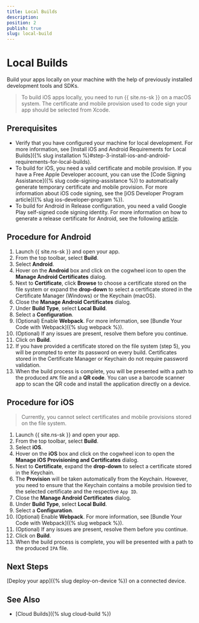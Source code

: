 ```yaml
---
title: Local Builds
description: 
position: 2
publish: true
slug: local-build
---
```


# Local Builds

Build your apps locally on your machine with the help of previously installed development tools and SDKs.

> To build iOS apps locally, you need to run {{ site.ns-sk }} on a macOS system. The certificate and mobile provision used to code sign your app should be selected from Xcode.

## Prerequisites

* Verify that you have configured your machine for local development. For more information, see [Install iOS and Android Requirements for Local Builds]({% slug installation %}#step-3-install-ios-and-android-requirements-for-local-builds).
* To build for iOS, you need a valid certificate and mobile provision. If you have a Free Apple Developer account, you can use the [Code Signing Assistance]({% slug code-signing-assistance %}) to automatically generate temporary certificate and mobile provision. For more information about iOS code signing, see the [iOS Developer Program article]({% slug ios-developer-program %}).
* To build for Android in Release configuration, you need a valid Google Play self-signed code signing identity. For more information on how to generate a release certificate for Android, see the following [article](https://docs.nativescript.org/publishing/publishing-android-apps#certificates).

## Procedure for Android

1. Launch {{ site.ns-sk }} and open your app.
1. From the top toolbar, select **Build**.
1. Select **Android**.
1. Hover on the **Android** box and click on the cogwheel icon to open the **Manage Android Certificates** dialog. 
1. Next to **Certificate**, click **Browse** to choose a certificate stored on the file system or expand the **drop-down** to select a certificate stored in the Certificate Manager (Windows) or the Keychain (macOS).
1. Close the **Manage Android Certificates** dialog.
1. Under **Build Type**, select **Local Build**.
1. Select a **Configuration**.
1. (Optional) Enable **Webpack**. For more information, see [Bundle Your Code with Webpack]({% slug webpack %}). 
1. (Optional) If any issues are present, resolve them before you continue.
1. Click on **Build**.
1. If you have provided a certificate stored on the file system (step 5), you will be prompted to enter its password on every build. Certificates stored in the Certificate Manager or Keychain do not require password validation. 
1. When the build process is complete, you will be presented with a path to the produced `APK` file and a **QR code**. You can use a barcode scanner app to scan the QR code and install the application directly on a device. 

## Procedure for iOS

> Currently, you cannot select certificates and mobile provisions stored on the file system.

1. Launch {{ site.ns-sk }} and open your app.
1. From the top toolbar, select **Build**.
1. Select **iOS**.
1. Hover on the **iOS** box and click on the cogwheel icon to open the **Manage iOS Provisioning and Certificates** dialog. 
1. Next to **Certificate**, expand the **drop-down** to select a certificate stored in the Keychain. 
1. The **Provision** will be taken automatically from the Keychain. However, you need to ensure that the Keychain contains a mobile provision tied to the selected certificate and the respective `App ID`.
1. Close the **Manage Android Certificates** dialog.
1. Under **Build Type**, select **Local Build**.
1. Select a **Configuration**.
1. (Optional) Enable **Webpack**. For more information, see [Bundle Your Code with Webpack]({% slug webpack %}). 
1. (Optional) If any issues are present, resolve them before you continue.
1. Click on **Build**.
1. When the build process is complete, you will be presented with a path to the produced `IPA` file.

## Next Steps

[Deploy your app]({% slug deploy-on-device %}) on a connected device.

## See Also

* [Cloud Builds]({% slug cloud-build %})